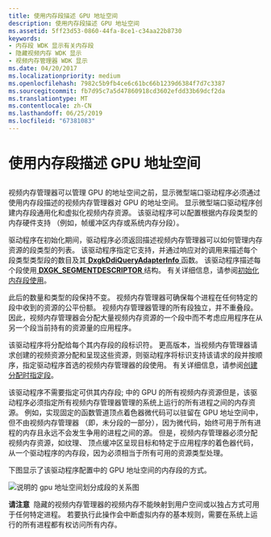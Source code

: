```yaml
---
title: 使用内存段描述 GPU 地址空间
description: 使用内存段描述 GPU 地址空间
ms.assetid: 5ff23d53-0860-44fa-8ce1-c34aa22b8730
keywords:
- 内存段 WDK 显示有关内存段
- 隐藏视频内存 WDK 显示
- 视频内存管理器 WDK 显示
ms.date: 04/20/2017
ms.localizationpriority: medium
ms.openlocfilehash: 7982c5b9fb4ce6c61bc66b1239d6384f7d7c3387
ms.sourcegitcommit: fb7d95c7a5d47860918cd3602efdd33b69dcf2da
ms.translationtype: MT
ms.contentlocale: zh-CN
ms.lasthandoff: 06/25/2019
ms.locfileid: "67381083"
---
```

# <a name="using-memory-segments-to-describe-the-gpu-address-space"></a>使用内存段描述 GPU 地址空间


## <span id="ddk_using_memory_segments_to_describe_the_gpu_address_space_gg"></span><span id="DDK_USING_MEMORY_SEGMENTS_TO_DESCRIBE_THE_GPU_ADDRESS_SPACE_GG"></span>


视频内存管理器可以管理 GPU 的地址空间之前，显示微型端口驱动程序必须通过使用内存段描述的视频内存管理器对 GPU 的地址空间。 显示微型端口驱动程序创建内存段通用化和虚拟化视频内存资源。 该驱动程序可以配置根据内存段类型的内存硬件支持 （例如，帧缓冲区内存或系统内存分段）。

驱动程序在初始化期间，驱动程序必须返回描述视频内存管理器可以如何管理内存资源的段类型的列表。 该驱动程序指定它支持，并通过响应对的调用来描述每个段类型类型段的数目及其[ **DxgkDdiQueryAdapterInfo** ](https://docs.microsoft.com/windows-hardware/drivers/ddi/content/d3dkmddi/nc-d3dkmddi-dxgkddi_queryadapterinfo)函数。 该驱动程序描述每个段使用[ **DXGK\_SEGMENTDESCRIPTOR** ](https://docs.microsoft.com/windows-hardware/drivers/ddi/content/d3dkmddi/ns-d3dkmddi-_dxgk_segmentdescriptor)结构。 有关详细信息，请参阅[初始化内存段使用](initializing-use-of-memory-segments.md)。

此后的数量和类型的段保持不变。 视频内存管理器可确保每个进程在任何特定的段中收到的资源的公平份额。 视频内存管理器管理的所有段独立，并不重叠段。 因此，视频内存管理器会分配大量视频内存资源的一个段中而不考虑应用程序在从另一个段当前持有的资源量的应用程序。

该驱动程序将分配给每个其内存段的段标识符。 更高版本，当视频内存管理器请求创建的视频资源分配和呈现这些资源，则驱动程序将标识支持该请求的段并按顺序，指定驱动程序首选的视频内存管理器的段使用。 有关详细信息，请参阅[创建分配时指定段](specifying-segments-when-creating-allocations.md)。

该驱动程序不需要指定可供其内存段; 中的 GPU 的所有视频内存资源但是，该驱动程序必须指定所有视频内存管理器管理的系统上运行的所有进程之间的内存资源。 例如，实现固定的函数管道顶点着色器微代码可以驻留在 GPU 地址空间中，但不由视频内存管理器 （即，未分段的一部分），因为微代码，始终可用于所有进程的内存且永远不会发生争用的进程之间的源。 但是，视频内存管理器必须分配视频内存资源，如纹理、 顶点缓冲区呈现目标和特定于应用程序的着色器代码，从一个驱动程序的内存段，因为必须相当于所有可用的资源类型处理。

下图显示了该驱动程序配置中的 GPU 地址空间的内存段的方式。

![说明的 gpu 地址空间划分成段的关系图](images/memseg.png)

**请注意**  隐藏的视频内存管理器的视频内存不能映射到用户空间或以独占方式可用于任何特定进程。 若要执行此操作会中断虚拟内存的基本规则，需要在系统上运行的所有进程都有权访问所有内存。

 

 

 





